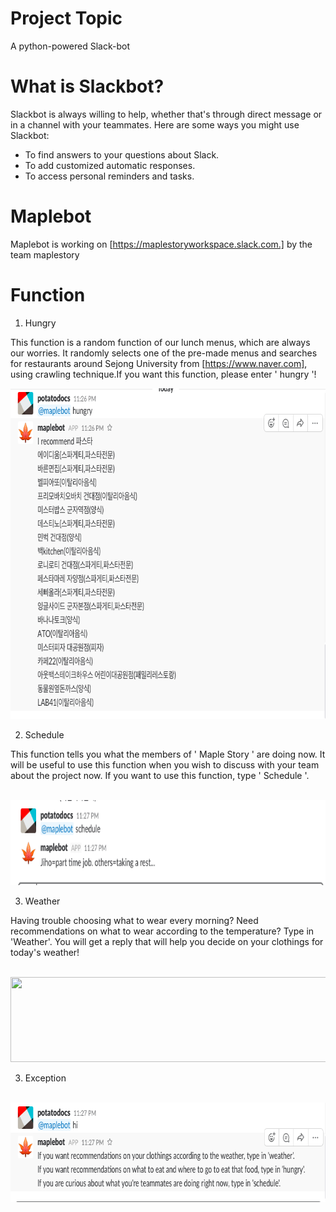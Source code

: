 # Project Topic
A python-powered Slack-bot

# What is Slackbot?
Slackbot is always willing to help, whether that's through direct message or in a channel with your teammates. Here are some ways you might use Slackbot:

* To find answers to your questions about Slack.
* To add customized automatic responses.
* To access personal reminders and tasks.

# Maplebot
Maplebot is working on [https://maplestoryworkspace.slack.com.] by the team maplestory

# Function

1) Hungry

 This function is a random function of our lunch menus, which are always our worries. It randomly selects one of the pre-made menus and searches for restaurants around Sejong University from [https://www.naver.com], using crawling technique.If you want this function, please enter ' hungry '!
 
<p align="left">
  <img width="735" height="529" src="./hungry.png">
</p>
 

2) Schedule

 This function tells you what the members of ' Maple Story ' are doing now. It will be useful to use this function when you wish to discuss with your team about the project now. If you want to use this function, type ' Schedule '.
 
 <p align="left">
  <img width="735" height="136" src="./schedule.png">
</p>

3) Weather

 Having trouble choosing what to wear every morning? Need recommendations on what to wear according to the temperature?
 Type in 'Weather'.
 You will get a reply that will help you decide on your clothings for today's weather!
 
 <p align="left">
  <img width="735" height="136" src="./weather.png">
</p>

3) Exception

 <p align="left">
  <img width="735" height="159" src="./exception.png">
</p>
